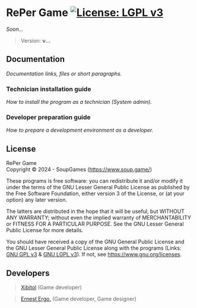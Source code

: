 # RePer Game [![License: LGPL v3](https://img.shields.io/badge/License-LGPL_v3-orange.svg)](COPYING.LESSER)
_Soon..._

> Version: **v...**

## Documentation
_Documentation links, files or short paragraphs._
### Technician installation guide
_How to install the program as a technician (System admin)._
### Developer preparation guide
_How to prepare a development environment as a developer._

## License
RePer Game  
Copyright &copy; 2024 - SoupGames (https://www.soup.game/)

These programs is free software: you can redistribute it and/or modify it under
the terms of the GNU Lesser General Public License as published by the Free
Software Foundation, either version 3 of the License, or (at your option) any
later version.

The latters are distributed in the hope that it will be useful, but WITHOUT ANY
WARRANTY; without even the implied warranty of MERCHANTABILITY or FITNESS FOR A
PARTICULAR PURPOSE. See the GNU Lesser General Public License for more details.

You should have received a copy of the GNU General Public License and the GNU
Lesser General Public License along with the programs (Links:
[GNU GPL v3](COPYING) & [GNU LGPL v3](COPYING.LESSER)). If not, see
https://www.gnu.org/licenses.

## Developers
> [Xibitol](https://www.github.com/Xibitol) (Game developer)

> [Ernest Ergo.](https://github.com/ernestergonomique) (Game developer,
Game designer)
